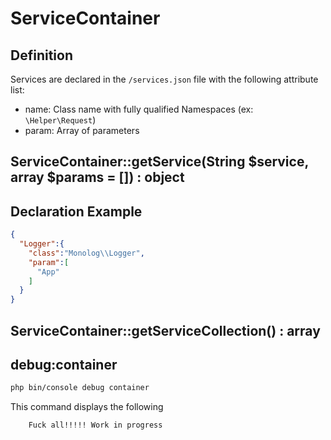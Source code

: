 # ServiceContainer

## Definition
Services are declared in the `/services.json` file with the following attribute list:

* name: Class name with fully qualified Namespaces (ex: `\Helper\Request`)
* param: Array of parameters

## ServiceContainer::getService(String $service, array $params = []) : object


## Declaration Example
``` json
{  
  "Logger":{
    "class":"Monolog\\Logger",
    "param":[
      "App"
    ]
  }
}
```

## ServiceContainer::getServiceCollection() : array

## debug:container
``` bash
php bin/console debug container
```
This command displays the following
```
    Fuck all!!!!! Work in progress
```
